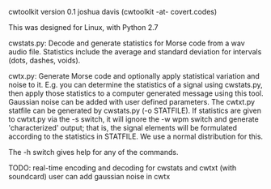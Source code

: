 
cwtoolkit version 0.1
joshua davis (cwtoolkit -at- covert.codes)

This was designed for Linux, with Python 2.7

cwstats.py: Decode and generate statistics for Morse code from a wav audio file.
			Statistics include the average and standard deviation for intervals
			(dots, dashes, voids).

cwtx.py:    Generate Morse code and optionally apply statistical variation and noise to it.
			E.g. you can determine the statistics of a signal using cwstats.py, then apply
			those statistics to a computer generated message using this tool.  Gaussian
			noise can be added with user defined parameters.  The cwtxt.py statfile can be
			generated by cwstats.py (-o STATFILE).  If statistics are given to cwtxt.py via
			the -s switch, it will ignore the -w wpm switch and generate 'characterized'
			output; that is, the signal elements will be formulated according to the
			statistics in STATFILE.  We use a normal distribution for this.


 The -h switch gives help for any of the commands.

 TODO: real-time encoding and decoding for cwstats and cwtxt (with soundcard)
 		user can add gaussian noise in cwtx


